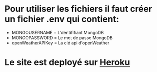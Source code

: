 # Pour utiliser les fichiers il faut créer un fichier .env qui contient:

- MONGOUSERNAME = L'dentififiant MongoDB
- MONGOPASSWORD = Le mot de passe MongoDB
- openWeatherAPIKey = La clé api d'openWeather

# Le site est deployé sur [Heroku](https://iot-esp-lucioles.herokuapp.com)
